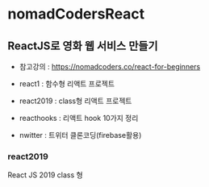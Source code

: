 # nomadCodersReact

## ReactJS로 영화 웹 서비스 만들기
- 참고강의 : https://nomadcoders.co/react-for-beginners

- react1 : 함수형 리액트 프로젝트
- react2019 : class형 리액트 프로젝트
- reacthooks : 리액트 hook 10가지 정리 
- nwitter : 트위터 클론코딩(firebase활용)

### react2019
React JS 2019 class 형
